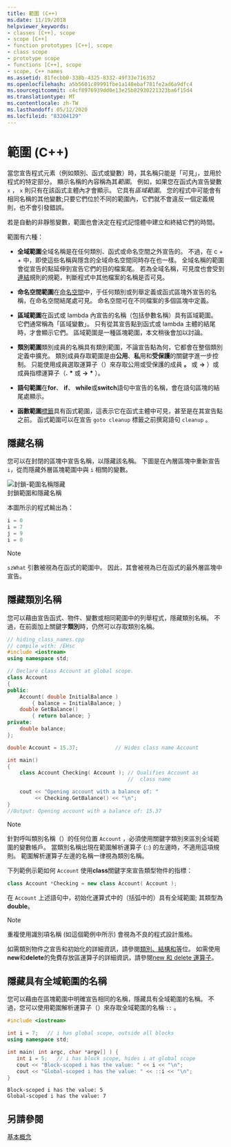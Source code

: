 ```yaml
---
title: 範圍 (C++)
ms.date: 11/19/2018
helpviewer_keywords:
- classes [C++], scope
- scope [C++]
- function prototypes [C++], scope
- class scope
- prototype scope
- functions [C++], scope
- scope, C++ names
ms.assetid: 81fecbb0-338b-4325-8332-49f33e716352
ms.openlocfilehash: a5b5601c89991fbe1a148ebaf781fe2ad6a9dfc4
ms.sourcegitcommit: c4cf8976939dd0e13e25b82930221323ba6f15d4
ms.translationtype: MT
ms.contentlocale: zh-TW
ms.lasthandoff: 05/12/2020
ms.locfileid: "83204129"
---
```

# <a name="scope-c"></a>範圍 (C++)

當您宣告程式元素（例如類別、函式或變數）時，其名稱只能是「可見」，並用於程式的特定部分。 顯示名稱的內容稱為其*範圍*。 例如，如果您在函式內宣告變數 `x` ， `x` 則只有在該函式主體內才會顯示。 它具有*區域範圍*。 您的程式中可能會有相同名稱的其他變數;只要它們位於不同的範圍內，它們就不會違反一個定義規則，也不會引發錯誤。

若是自動的非靜態變數，範圍也會決定在程式記憶體中建立和終結它們的時間。

範圍有六種：

- **全域範圍**全域名稱是在任何類別、函式或命名空間之外宣告的。 不過，在 c + + 中，即使這些名稱與隱含的全域命名空間同時存在也一樣。 全域名稱的範圍會從宣告的點延伸到宣告它們的目的檔案尾。 若為全域名稱，可見度也會受到[連結](program-and-linkage-cpp.md)規則的規範，判斷程式中其他檔案的名稱是否可見。

- **命名空間範圍**在[命名空間](namespaces-cpp.md)中，于任何類別或列舉定義或函式區塊外宣告的名稱，在命名空間結尾處可見。 命名空間可在不同檔案的多個區塊中定義。

- **區域範圍**在函式或 lambda 內宣告的名稱（包括參數名稱）具有區域範圍。 它們通常稱為「區域變數」。 只有從其宣告點到函式或 lambda 主體的結尾時，才會顯示它們。 區域範圍是一種區塊範圍，本文稍後會加以討論。

- **類別範圍**類別成員的名稱具有類別範圍，不論宣告點為何，它都會在整個類別定義中擴充。 類別成員存取範圍是由**公用**、**私**用和**受保護**的關鍵字進一步控制。 只能使用成員選取運算子（）來存取公用或受保護的成員 **。** 或 **->** ）或成員指標運算子（**.** <strong>\*</strong> 或 **->** <strong>\*</strong> ）。

- **語句範圍**在**for**、 **if**、 **while**或**switch**語句中宣告的名稱，會在語句區塊的結尾處顯示。

- **函數範圍**[標籤](labeled-statements.md)具有函式範圍，這表示它在函式主體中可見，甚至是在其宣告點之前。 函式範圍可以在宣告 `goto cleanup` 標籤之前撰寫語句 `cleanup` 。

## <a name="hiding-names"></a>隱藏名稱

您可以在封閉的區塊中宣告名稱，以隱藏該名稱。 下圖是在內層區塊中重新宣告 `i`，從而隱藏外層區塊範圍中與 `i` 相關的變數。

![封鎖&#45;範圍名稱隱藏](../cpp/media/vc38sf1.png "封鎖&#45;範圍名稱隱藏") <br/>
封鎖範圍和隱藏名稱

本圖所示的程式輸出為：

```cpp
i = 0
i = 7
j = 9
i = 0
```

> [!NOTE]
> `szWhat` 引數被視為在函式的範圍中。 因此，其會被視為已在函式的最外層區塊中宣告。

## <a name="hiding-class-names"></a>隱藏類別名稱

您可以藉由宣告函式、物件、變數或相同範圍中的列舉程式，隱藏類別名稱。 不過，在前面加上關鍵字**類別**時，仍然可以存取類別名稱。

```cpp
// hiding_class_names.cpp
// compile with: /EHsc
#include <iostream>
using namespace std;

// Declare class Account at global scope.
class Account
{
public:
    Account( double InitialBalance )
        { balance = InitialBalance; }
    double GetBalance()
        { return balance; }
private:
    double balance;
};

double Account = 15.37;            // Hides class name Account

int main()
{
    class Account Checking( Account ); // Qualifies Account as
                                       //  class name

    cout << "Opening account with a balance of: "
         << Checking.GetBalance() << "\n";
}
//Output: Opening account with a balance of: 15.37
```

> [!NOTE]
> 針對呼叫類別名稱（）的任何位置 `Account` ，必須使用關鍵字類別來區別全域範圍的變數帳戶。 當類別名稱出現在範圍解析運算子 (::) 的左邊時，不適用這項規則。 範圍解析運算子左邊的名稱一律視為類別名稱。

下列範例示範如何 `Account` 使用**class**關鍵字來宣告類型物件的指標：

```cpp
class Account *Checking = new class Account( Account );
```

在 `Account` 上述語句中，初始化運算式中的（括弧中的）具有全域範圍; 其類型為**double**。

> [!NOTE]
> 重複使用識別項名稱 (如這個範例中所示) 會視為不良的程式設計風格。

如需類別物件之宣告和初始化的詳細資訊，請參閱[類別、結構和等](../cpp/classes-and-structs-cpp.md)位。 如需使用**new**和**delete**的免費存放區運算子的詳細資訊，請參閱[new 和 delete 運算子](new-and-delete-operators.md)。

## <a name="hiding-names-with-global-scope"></a>隱藏具有全域範圍的名稱

您可以藉由在區塊範圍中明確宣告相同的名稱，隱藏具有全域範圍的名稱。 不過，您可以使用範圍解析運算子（）來存取全域範圍的名稱 `::` 。

```cpp
#include <iostream>

int i = 7;   // i has global scope, outside all blocks
using namespace std;

int main( int argc, char *argv[] ) {
   int i = 5;   // i has block scope, hides i at global scope
   cout << "Block-scoped i has the value: " << i << "\n";
   cout << "Global-scoped i has the value: " << ::i << "\n";
}
```

```Output
Block-scoped i has the value: 5
Global-scoped i has the value: 7
```

## <a name="see-also"></a>另請參閱

[基本概念](../cpp/basic-concepts-cpp.md)
